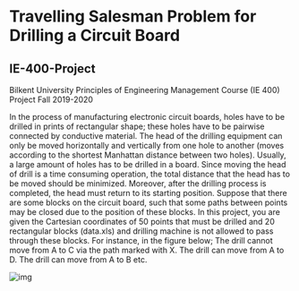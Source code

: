 # Travelling Salesman Problem for Drilling a Circuit Board
## IE-400-Project
Bilkent University Principles of Engineering Management Course (IE 400) Project Fall 2019-2020

In the process of manufacturing electronic circuit boards, holes have to be drilled in prints of rectangular shape; these holes have to be pairwise connected by conductive material. The head of the drilling equipment can only be moved horizontally and vertically from one hole to another (moves according to the shortest Manhattan distance between two holes). Usually, a large amount of holes has to be drilled in a board. Since moving the head of drill is a time consuming operation, the total distance that the head has to be moved should be minimized. Moreover, after the drilling process is completed, the head must return to its starting position. Suppose that there are some blocks on the circuit board, such that some paths between points may be closed due to the position of these blocks.
In this project, you are given the Cartesian coordinates of 50 points that must be drilled and 20 rectangular blocks (data.xls) and drilling machine is not allowed to pass through these blocks.
For instance, in the figure below;
The drill cannot move from A to C via the path marked with X.
The drill can move from A to D.
The drill can move from A to B etc.

![img](https://github.com/fuadaghazada/IE-400-Project/blob/master/doc/img.png)
